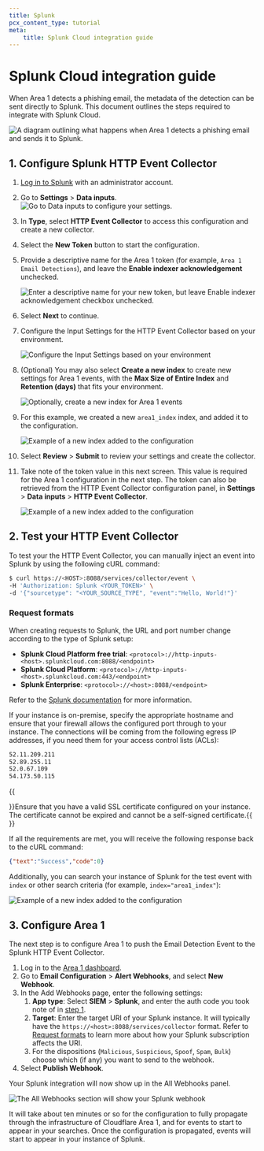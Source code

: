```yaml
---
title: Splunk
pcx_content_type: tutorial
meta:
    title: Splunk Cloud integration guide
---
```


# Splunk Cloud integration guide

When Area 1 detects a phishing email, the metadata of the detection can be sent directly to Splunk. This document outlines the steps required to integrate with Splunk Cloud.

![A diagram outlining what happens when Area 1 detects a phishing email and sends it to Splunk.](/email-security/static/siem-integration/splunk/open-splunk.png)

## 1. Configure Splunk HTTP Event Collector

1. [Log in to Splunk](https://login.splunk.com/) with an administrator account.

2. Go to **Settings** > **Data inputs**.
    ![Go to Data inputs to configure your settings.](/email-security/static/siem-integration/splunk/step2-data-inputs.png)

3. In **Type**, select **HTTP Event Collector** to access this configuration and create a new collector.

4. Select the **New Token** button to start the configuration.

5. Provide a descriptive name for the Area 1 token (for example, `Area 1 Email Detections`), and leave the **Enable indexer acknowledgement** unchecked.

    ![Enter a descriptive name for your new token, but leave Enable indexer acknowledgement checkbox unchecked.](/email-security/static/siem-integration/splunk/step5-token.png)

6. Select **Next** to continue.

7. Configure the Input Settings for the HTTP Event Collector based on your environment.

    ![Configure the Input Settings based on your environment](/email-security/static/siem-integration/splunk/step7-input-settings.png)

8. (Optional) You may also select **Create a new index** to create new settings for Area 1 events, with the **Max Size of Entire Index** and **Retention (days)** that fits your environment. 

    ![Optionally, create a new index for Area 1 events](/email-security/static/siem-integration/splunk/step8-new-index.png)

9. For this example, we created a new `area1_index` index, and added it to the configuration. 

    ![Example of a new index added to the configuration](/email-security/static/siem-integration/splunk/step9-new-index.png)

10. Select **Review** > **Submit** to review your settings and create the collector.

11. Take note of the token value in this next screen. This value is required for the Area 1 configuration in the next step. The token can also be retrieved from the HTTP Event Collector configuration panel, in **Settings** > **Data inputs** > **HTTP Event Collector**.

    ![Example of a new index added to the configuration](/email-security/static/siem-integration/splunk/step11-token-value.png)

## 2. Test your HTTP Event Collector

To test your the HTTP Event Collector, you can manually inject an event into Splunk by using the following cURL command:

```bash
$ curl https://<HOST>:8088/services/collector/event \
-H 'Authorization: Splunk <YOUR_TOKEN>' \
-d '{"sourcetype": "<YOUR_SOURCE_TYPE", "event":"Hello, World!"}'
```

### Request formats

When creating requests to Splunk, the URL and port number change according to the type of Splunk setup:
- **Splunk Cloud Platform free trial**: `<protocol>://http-inputs-<host>.splunkcloud.com:8088/<endpoint>`
- **Splunk Cloud Platform**: `<protocol>://http-inputs-<host>.splunkcloud.com:443/<endpoint>`
- **Splunk Enterprise**: `<protocol>://<host>:8088/<endpoint>`

Refer to the [Splunk documentation](https://docs.splunk.com/Documentation/Splunk/8.2.2/Data/UsetheHTTPEventCollector) for more information. 

 If your instance is on-premise, specify the appropriate hostname and ensure that your firewall allows the configured port through to your instance. The connections will be coming from the following egress IP addresses, if you need them for your access control lists (ACLs):

 ```txt
52.11.209.211
52.89.255.11
52.0.67.109
54.173.50.115
```

{{<Aside type="note">}}Ensure that you have a valid SSL certificate configured on your instance. The certificate cannot be expired and cannot be a self-signed certificate.{{</Aside>}}

If all the requirements are met, you will receive the following response back to the cURL command:

```json
{"text":"Success","code":0}
```

Additionally, you can search your instance of Splunk for the test event with `index` or other search criteria (for example, `index="area1_index"`):

![Example of a new index added to the configuration](/email-security/static/siem-integration/splunk/search-instance.png)


## 3. Configure Area 1

The next step is to configure Area 1 to push the Email Detection Event to the Splunk HTTP Event Collector.

1. Log in to the [Area 1 dashboard](https://horizon.area1security.com/).
2. Go to **Email Configuration** > **Alert Webhooks**, and select **New Webhook**.
3. In the Add Webhooks page, enter the following settings: 
    1. **App type**: Select **SIEM** > **Splunk**, and enter the auth code you took note of in [step 1](#1-configure-splunk-http-event-collector).
    2. **Target**: Enter the target URI of your Splunk instance. It will typically have the `https://<host>:8088/services/collector` format. Refer to [Request formats](#request-formats) to learn more about how your Splunk subscription affects the URI.
    3. For the dispositions (`Malicious`, `Suspicious`, `Spoof`, `Spam`, `Bulk`) choose which (if any) you want to send to the webhook.
4. Select **Publish Webhook**.

Your Splunk integration will now show up in the All Webhooks panel.

![The All Webhooks section will show your Splunk webhook](/email-security/static/siem-integration/splunk/splunk-webhook-integrations.png)

It will take about ten minutes or so for the configuration to fully propagate through the infrastructure of Cloudflare Area 1, and for events to start to appear in your searches. Once the configuration is propagated, events will start to appear in your instance of Splunk. 